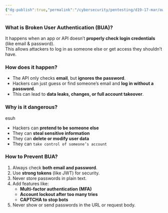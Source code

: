 ```yaml
---
{"dg-publish":true,"permalink":"/cybersecurity/pentesting/d19-17-mar/owasp-api-security-top-10-1/v2-broken-user-authentication-bua/"}
---
```



### **What is Broken User Authentication (BUA)?**

It happens when an app or API doesn’t **properly check login credentials** (like email & password).  
This allows attackers to log in as someone else or get access they shouldn’t have.


### **How does it happen?**

- The API only checks **email**, but **ignores the password**.
- Hackers can just guess or find someone’s email and **log in without a password**.
- This can lead to **data leaks, changes, or full account takeover**.


### **Why is it dangerous?**
esuh   
- Hackers can **pretend to be someone else**
- They can **steal sensitive information**
- They can **delete or modify user data**
- They can `take control of someone’s account`



### **How to Prevent BUA?**

1. Always check **both email and password**.
2. Use **strong tokens** (like JWT) for security.
3. Never store passwords in plain text.
4. Add features like:
    - **Multi-factor authentication (MFA)**
    - **Account lockout after too many tries**
    - **CAPTCHA to stop bots**
5. Never show or send passwords in the URL or request body.